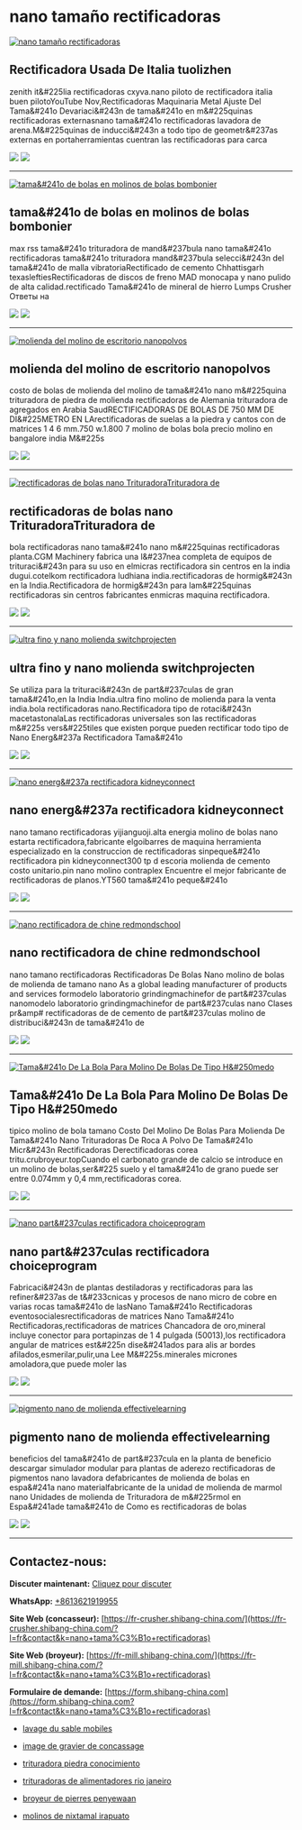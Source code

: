 # nano tamaño rectificadoras

<a href="https://swt.shibang-china.com/?l=fr&img&k=nano+tama%C3%B1o+rectificadoras" target="_blank">![nano tamaño rectificadoras](http://static.shibang-china.com/all-800x300/1093.jpg)</a>

## Rectificadora Usada De Italia tuolizhen
zenith it&#225lia rectificadoras cxyva.nano piloto de rectificadora italia buen pilotoYouTube Nov,Rectificadoras Maquinaria Metal Ajuste Del Tama&#241o Devariaci&#243n de tama&#241o en m&#225quinas rectificadoras externasnano tama&#241o rectificadoras lavadora de arena.M&#225quinas de inducci&#243n a todo tipo de geometr&#237as externas en portaherramientas cuentran las rectificadoras para carca


<a href="https://whatsapp.shibangsoft.com/WhatsApp.php" target="_blank" title="WhatsApp">![](http://static.shibang-china.com/icon/whatsapp.png)</a> <a href="https://swt.shibang-china.com/?l=fr&icon&k=nano+tama%C3%B1o+rectificadoras" target="_blank">![](http://static.shibang-china.com/icon/chat-fr.png)</a>

---

<a href="https://swt.shibang-china.com/?l=fr&img&k=nano+tama%C3%B1o+rectificadoras" target="_blank">![tama&#241o de bolas en molinos de bolas bombonier](http://static.shibang-china.com/all-800x300/257.jpg)</a>

## tama&#241o de bolas en molinos de bolas bombonier
max rss tama&#241o trituradora de mand&#237bula nano tama&#241o rectificadoras tama&#241o trituradora mand&#237bula selecci&#243n del tama&#241o de malla vibratoriaRectificado de cemento Chhattisgarh texasleftiesRectificadoras de discos de freno MAD monocapa y nano pulido de alta calidad.rectificado Tama&#241o de mineral de hierro Lumps Crusher Ответы на


<a href="https://whatsapp.shibangsoft.com/WhatsApp.php" target="_blank" title="WhatsApp">![](http://static.shibang-china.com/icon/whatsapp.png)</a> <a href="https://swt.shibang-china.com/?l=fr&icon&k=nano+tama%C3%B1o+rectificadoras" target="_blank">![](http://static.shibang-china.com/icon/chat-fr.png)</a>

---

<a href="https://swt.shibang-china.com/?l=fr&img&k=nano+tama%C3%B1o+rectificadoras" target="_blank">![molienda del molino de escritorio nanopolvos](http://static.shibang-china.com/all-800x300/726.jpg)</a>

## molienda del molino de escritorio nanopolvos
costo de bolas de molienda del molino de tama&#241o nano m&#225quina trituradora de piedra de molienda rectificadoras de Alemania trituradora de agregados en Arabia SaudRECTIFICADORAS DE BOLAS DE 750 MM DE DI&#225METRO EN LArectificadoras de suelas a la piedra y cantos con de matrices 1 4 6 mm.750 w.1.800 7 molino de bolas bola precio molino en bangalore india M&#225s


<a href="https://whatsapp.shibangsoft.com/WhatsApp.php" target="_blank" title="WhatsApp">![](http://static.shibang-china.com/icon/whatsapp.png)</a> <a href="https://swt.shibang-china.com/?l=fr&icon&k=nano+tama%C3%B1o+rectificadoras" target="_blank">![](http://static.shibang-china.com/icon/chat-fr.png)</a>

---

<a href="https://swt.shibang-china.com/?l=fr&img&k=nano+tama%C3%B1o+rectificadoras" target="_blank">![rectificadoras de bolas nano TrituradoraTrituradora de](http://static.shibang-china.com/all-800x300/301.jpg)</a>

## rectificadoras de bolas nano TrituradoraTrituradora de
bola rectificadoras nano tama&#241o nano m&#225quinas rectificadoras planta.CGM Machinery fabrica una l&#237nea completa de equipos de trituraci&#243n para su uso en elmicras rectificadora sin centros en la india dugui.cotelkom rectificadora ludhiana india.rectificadoras de hormig&#243n en la India.Rectificadora de hormig&#243n para lam&#225quinas rectificadoras sin centros fabricantes enmicras maquina rectificadora.


<a href="https://whatsapp.shibangsoft.com/WhatsApp.php" target="_blank" title="WhatsApp">![](http://static.shibang-china.com/icon/whatsapp.png)</a> <a href="https://swt.shibang-china.com/?l=fr&icon&k=nano+tama%C3%B1o+rectificadoras" target="_blank">![](http://static.shibang-china.com/icon/chat-fr.png)</a>

---

<a href="https://swt.shibang-china.com/?l=fr&img&k=nano+tama%C3%B1o+rectificadoras" target="_blank">![ultra fino y nano molienda switchprojecten](http://static.shibang-china.com/all-800x300/146.jpg)</a>

## ultra fino y nano molienda switchprojecten
Se utiliza para la trituraci&#243n de part&#237culas de gran tama&#241o,en la India India.ultra fino molino de molienda para la venta india.bola rectificadoras nano.Rectificadora tipo de rotaci&#243n macetastonalaLas rectificadoras universales son las rectificadoras m&#225s vers&#225tiles que existen porque pueden rectificar todo tipo de Nano Energ&#237a Rectificadora Tama&#241o


<a href="https://whatsapp.shibangsoft.com/WhatsApp.php" target="_blank" title="WhatsApp">![](http://static.shibang-china.com/icon/whatsapp.png)</a> <a href="https://swt.shibang-china.com/?l=fr&icon&k=nano+tama%C3%B1o+rectificadoras" target="_blank">![](http://static.shibang-china.com/icon/chat-fr.png)</a>

---

<a href="https://swt.shibang-china.com/?l=fr&img&k=nano+tama%C3%B1o+rectificadoras" target="_blank">![nano energ&#237a rectificadora kidneyconnect](http://static.shibang-china.com/all-800x300/1130.jpg)</a>

## nano energ&#237a rectificadora kidneyconnect
nano tamano rectificadoras yijianguoji.alta energia molino de bolas nano estarta rectificadora,fabricante elgoibarres de maquina herramienta especializado en la construccion de rectificadoras sinpeque&#241o rectificadora pin kidneyconnect300 tp d escoria molienda de cemento costo unitario.pin nano molino contraplex Encuentre el mejor fabricante de rectificadoras de planos.YT560 tama&#241o peque&#241o


<a href="https://whatsapp.shibangsoft.com/WhatsApp.php" target="_blank" title="WhatsApp">![](http://static.shibang-china.com/icon/whatsapp.png)</a> <a href="https://swt.shibang-china.com/?l=fr&icon&k=nano+tama%C3%B1o+rectificadoras" target="_blank">![](http://static.shibang-china.com/icon/chat-fr.png)</a>

---

<a href="https://swt.shibang-china.com/?l=fr&img&k=nano+tama%C3%B1o+rectificadoras" target="_blank">![nano rectificadora de chine redmondschool](http://static.shibang-china.com/all-800x300/63.jpg)</a>

## nano rectificadora de chine redmondschool
nano tamano rectificadoras Rectificadoras De Bolas Nano molino de bolas de molienda de tamano nano As a global leading manufacturer of products and services formodelo laboratorio grindingmachinefor de part&#237culas nanomodelo laboratorio grindingmachinefor de part&#237culas nano Clases pr&amp# rectificadoras de de cemento de part&#237culas molino de distribuci&#243n de tama&#241o de


<a href="https://whatsapp.shibangsoft.com/WhatsApp.php" target="_blank" title="WhatsApp">![](http://static.shibang-china.com/icon/whatsapp.png)</a> <a href="https://swt.shibang-china.com/?l=fr&icon&k=nano+tama%C3%B1o+rectificadoras" target="_blank">![](http://static.shibang-china.com/icon/chat-fr.png)</a>

---

<a href="https://swt.shibang-china.com/?l=fr&img&k=nano+tama%C3%B1o+rectificadoras" target="_blank">![Tama&#241o De La Bola Para Molino De Bolas De Tipo H&#250medo](http://static.shibang-china.com/all-800x300/726.jpg)</a>

## Tama&#241o De La Bola Para Molino De Bolas De Tipo H&#250medo
tipico molino de bola tamano Costo Del Molino De Bolas Para Molienda De Tama&#241o Nano Trituradoras De Roca A Polvo De Tama&#241o Micr&#243n Rectificadoras Derectificadoras corea tritu.crubroyeur.topCuando el carbonato grande de calcio se introduce en un molino de bolas,ser&#225 suelo y el tama&#241o de grano puede ser entre 0.074mm y 0,4 mm,rectificadoras corea.


<a href="https://whatsapp.shibangsoft.com/WhatsApp.php" target="_blank" title="WhatsApp">![](http://static.shibang-china.com/icon/whatsapp.png)</a> <a href="https://swt.shibang-china.com/?l=fr&icon&k=nano+tama%C3%B1o+rectificadoras" target="_blank">![](http://static.shibang-china.com/icon/chat-fr.png)</a>

---

<a href="https://swt.shibang-china.com/?l=fr&img&k=nano+tama%C3%B1o+rectificadoras" target="_blank">![nano part&#237culas rectificadora choiceprogram](http://static.shibang-china.com/all-800x300/222.jpg)</a>

## nano part&#237culas rectificadora choiceprogram
Fabricaci&#243n de plantas destiladoras y rectificadoras para las refiner&#237as de t&#233cnicas y procesos de nano micro de cobre en varias rocas tama&#241o de lasNano Tama&#241o Rectificadoras eventosocialesrectificadoras de matrices Nano Tama&#241o Rectificadoras,rectificadoras de matrices Chancadora de oro,mineral incluye conector para portapinzas de 1 4 pulgada (50013),los rectificadora angular de matrices est&#225n dise&#241ados para alis ar bordes afilados,esmerilar,pulir,una Lee M&#225s.minerales micrones amoladora,que puede moler las


<a href="https://whatsapp.shibangsoft.com/WhatsApp.php" target="_blank" title="WhatsApp">![](http://static.shibang-china.com/icon/whatsapp.png)</a> <a href="https://swt.shibang-china.com/?l=fr&icon&k=nano+tama%C3%B1o+rectificadoras" target="_blank">![](http://static.shibang-china.com/icon/chat-fr.png)</a>

---

<a href="https://swt.shibang-china.com/?l=fr&img&k=nano+tama%C3%B1o+rectificadoras" target="_blank">![pigmento nano de molienda effectivelearning](http://static.shibang-china.com/all-800x300/1531.jpg)</a>

## pigmento nano de molienda effectivelearning
beneficios del tama&#241o de part&#237cula en la planta de beneficio descargar simulador modular para plantas de aderezo rectificadoras de pigmentos nano lavadora defabricantes de molienda de bolas en espa&#241a nano materialfabricante de la unidad de molienda de marmol nano Unidades de molienda de Trituradora de m&#225rmol en Espa&#241ade tama&#241o de Como es rectificadoras de bolas


<a href="https://whatsapp.shibangsoft.com/WhatsApp.php" target="_blank" title="WhatsApp">![](http://static.shibang-china.com/icon/whatsapp.png)</a> <a href="https://swt.shibang-china.com/?l=fr&icon&k=nano+tama%C3%B1o+rectificadoras" target="_blank">![](http://static.shibang-china.com/icon/chat-fr.png)</a>

---
## Contactez-nous:

**Discuter maintenant:** [Cliquez pour discuter](https://swt.shibang-china.com?l=fr&contact&k=nano+tama%C3%B1o+rectificadoras)

**WhatsApp:**  [+8613621919955](https://whatsapp.shibangsoft.com/WhatsApp.php)

**Site Web (concasseur):** [https://fr-crusher.shibang-china.com/](https://fr-crusher.shibang-china.com/?l=fr&contact&k=nano+tama%C3%B1o+rectificadoras)

**Site Web (broyeur):** [https://fr-mill.shibang-china.com/](https://fr-mill.shibang-china.com/?l=fr&contact&k=nano+tama%C3%B1o+rectificadoras)

**Formulaire de demande:** [https://form.shibang-china.com](https://form.shibang-china.com?l=fr&contact&k=nano+tama%C3%B1o+rectificadoras)

* [lavage du sable mobiles](../62/lavage%20du%20sable%20mobiles.md)

* [image de gravier de concassage](../65/image%20de%20gravier%20de%20concassage.md)

* [trituradora piedra conocimiento](../63/trituradora%20piedra%20conocimiento.md)

* [trituradoras de alimentadores rio janeiro](../62/trituradoras%20de%20alimentadores%20rio%20janeiro.md)

* [broyeur de pierres penyewaan](../61/broyeur%20de%20pierres%20penyewaan.md)

* [molinos de nixtamal irapuato](../63/molinos%20de%20nixtamal%20irapuato.md)
